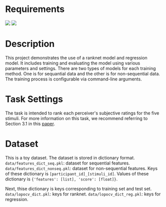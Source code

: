 # Requirements
<img src="https://img.shields.io/badge/-Python-3776AB.svg?logo=python&style=flat&logoColor=white"> <img src="https://img.shields.io/badge/-PyTorch-EE4C2C.svg?logo=pytorch&style=flat&logoColor=white">

# Description
This project demonstrates the use of a ranknet model and regression model. It includes training and evaluating the model using various parameters and settings. There are two types of models for each training method. One is for sequantial data and the other is for non-sequential data. The training process is configurable via command-line arguments.

# Task Settings
The task is intended to rank each perceiver's subjective ratings for the five stimuli. For more information on this task, we recommend referring to Section 3.1 in this [paper](https://link.springer.com/chapter/10.1007/978-3-031-61312-8_2).

# Dataset
This is a toy dataset. The dataset is stored in dictionary format.
`data/features_dict_seq.pkl`: dataset for sequential features.
`data/features_dict_nonseq.pkl`: dataset for non-sequential features.
Keys of these dictionary is `[participant_id]_[stimuli_id]`. 
Values of these dictionary is `{'features': [list], 'score': [float]}`.


Next, thise dictionary is keys corresponding to training set and test set.
`data/lopocv_dict.pkl`: keys for ranknet.
`data/lopocv_dict_reg.pkl`: keys for regression.